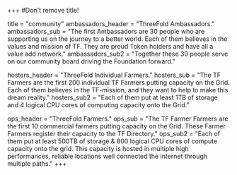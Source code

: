 +++
#Don't remove title!

title = "community"
ambassadors_header = "ThreeFold Ambassadors."
ambassadors_sub = "The first Ambassadors are 30 people who are supporting us on the journey to a better world. Each of them believes in the values and mission of TF. They are proud Token holders and have all a value add network."
ambassadors_sub2 = "Together these 30 people serve on our community board driving the Foundation forward."

hosters_header = "ThreeFold Individual Farmers."
hosters_sub = "The TF Farmers are the first 200 individual TF Farmers putting capacity on the Grid. Each of them believes in the TF-mission, and they want to help to make this dream reality."
hosters_sub2 = "Each of them put at least 1TB of storage and 4 logical CPU cores of computing capacity onto the Grid."

ops_header = "ThreeFold Farmers."
ops_sub = "The TF Farmer Farmers are the first 10 commercial farmers putting capacity on the Grid. These Farmer Farmers register their capacity to the TF Directory."
ops_sub2 = "Each of them put at least 500TB of storage &amp; 800 logical CPU cores of compute capacity onto the grid. This capacity is hosted in multiple high performances, reliable locations well connected the internet through multiple paths."
+++
